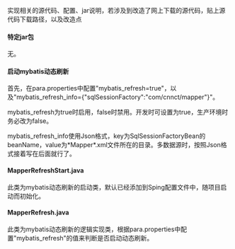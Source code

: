 实现相关的源代码、配置、jar说明，若涉及到改造了网上下载的源代码，贴上源代码下载路径，以及改造点

#### 特定jar包

无。

#### 启动mybatis动态刷新

首先，在para.properties中配置"mybatis\_refresh=true"，以及"mybatis\_refresh\_info={"sqlSessionFactory":"com/cnnct/mapper"}"。

mybatis\_refresh为true时启用，false时禁用。开发时可设置为true，生产环境时务必改为false。

mybatis\_refresh\_info使用Json格式，key为SqlSessionFactoryBean的beanName，value为\*Mapper\*.xml文件所在的目录。多数据源时，按照Json格式接着写在后面就行了。

#### MapperRefreshStart.java

此类为mybatis动态刷新的启动类，默认已经添加到Sping配置文件中，随项目启动而初始化。

#### MapperRefresh.java

此类为mybatis动态刷新的逻辑实现类，根据para.properties中配置"mybatis\_refresh"的值来判断是否启动动态刷新。


